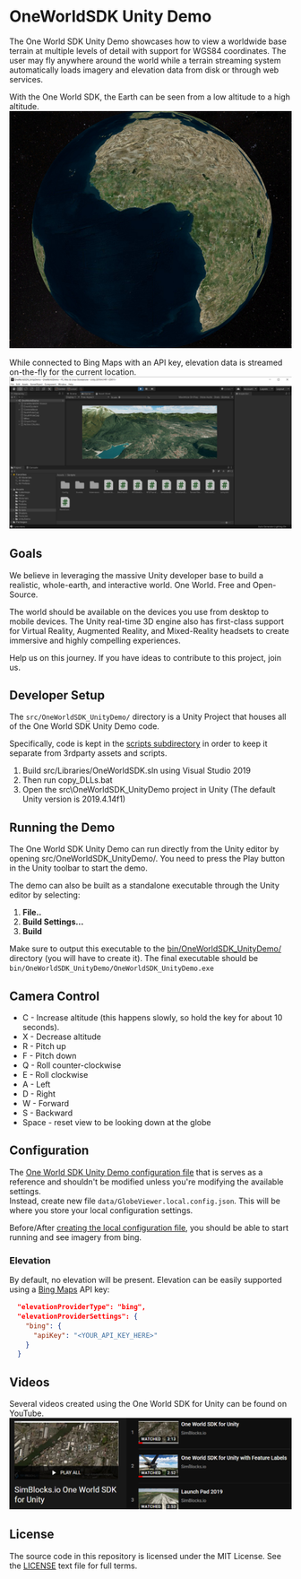 # OneWorldSDK Unity Demo

The One World SDK Unity Demo showcases how to view a worldwide base terrain at multiple levels of detail with support for WGS84 coordinates.
The user may fly anywhere around the world while a terrain streaming system automatically loads imagery and elevation data from disk or through web services.

With the One World SDK, the Earth can be seen from a low altitude to a high altitude.
![One World SDK - Earth](/docs/images/OneWorldSDK_Earth.PNG)

While connected to Bing Maps with an API key, elevation data is streamed on-the-fly for the current location.
![One World SDK - Mountains](/docs/images/OneWorldSDK_Mountains.PNG)

## Goals
We believe in leveraging the massive Unity developer base to build a realistic, whole-earth, and interactive world. One World. Free and Open-Source.

The world should be available on the devices you use from desktop to mobile devices. The Unity real-time 3D engine also has first-class support for Virtual Reality, Augmented Reality, and Mixed-Reality headsets to create immersive and highly compelling experiences.

Help us on this journey. If you have ideas to contribute to this project, join us. 

## Developer Setup

The `src/OneWorldSDK_UnityDemo/` directory is a Unity Project that houses all of the One World SDK Unity Demo code.

Specifically, code is kept in the [scripts subdirectory](src/OneWorldSDK_UnityDemo/Assets/Scripts/)
in order to keep it separate from 3rdparty assets and scripts.

1. Build src/Libraries/OneWorldSDK.sln using Visual Studio 2019
2. Then run copy_DLLs.bat
3. Open the src\OneWorldSDK_UnityDemo project in Unity (The default Unity version is 2019.4.14f1)

## Running the Demo

The One World SDK Unity Demo can run directly from the Unity editor by opening src/OneWorldSDK_UnityDemo/. You need to press the Play button in the Unity toolbar to start the demo.

The demo can also be built as a standalone executable through the Unity editor by selecting:
1. **File..**
2. **Build Settings...**
3. **Build**

Make sure to output this executable to the [bin/OneWorldSDK_UnityDemo/](bin/OneWorldSDK_UnityDemo/) directory (you will have to create it).
The final executable should be `bin/OneWorldSDK_UnityDemo/OneWorldSDK_UnityDemo.exe`

## Camera Control
* C - Increase altitude (this happens slowly, so hold the key for about 10 seconds).
* X - Decrease altitude
* R - Pitch up
* F - Pitch down
* Q - Roll counter-clockwise
* E - Roll clockwise
* A - Left
* D - Right
* W - Forward
* S - Backward
* Space - reset view to be looking down at the globe


## Configuration

The [One World SDK Unity Demo configuration file](data/GlobeViewer.config.json) that is
serves as a reference and shouldn't be modified unless you're modifying the available settings.  
Instead, create new file `data/GlobeViewer.local.config.json`. This will be where you store your local configuration settings.

Before/After [creating the local configuration file](#configuration), you should be able to start running and see imagery from bing.

### Elevation

By default, no elevation will be present. Elevation can be easily supported using a [Bing Maps](https://www.microsoft.com/en-us/maps/create-a-bing-maps-key) API key:

``` json
  "elevationProviderType": "bing",
  "elevationProviderSettings": {
    "bing": {
      "apiKey": "<YOUR_API_KEY_HERE>"
    }
  }
```

## Videos
Several videos created using the One World SDK for Unity can be found on YouTube.
[![One World SDK for Unity on YouTube](/docs/images/OneWorldSDK_YouTube.PNG)](https://www.youtube.com/playlist?list=PLj4ixw_Qvkbc7ujRJX40OT1G7cLq2Wc31)

## License
The source code in this repository is licensed under the MIT License. See the [LICENSE](LICENSE) text file for full terms.

